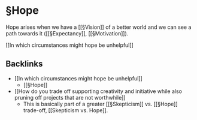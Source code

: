 # §Hope
Hope arises when we have a [[§Vision]] of a better world and we can see a path towards it ([[§Expectancy]], [[§Motivation]]). 

[[In which circumstances might hope be unhelpful]]

## Backlinks
* [[In which circumstances might hope be unhelpful]]
	* [[§Hope]]
* [[How do you trade off supporting creativity and initiative while also pruning off projects that are not worthwhile]]
	* This is basically part of a greater [[§Skepticism]] vs. [[§Hope]] trade-off, [[Skepticism vs. Hope]].

<!-- {BearID:E0390622-0D8F-4345-A71C-8024A7BB074A-78674-000003E06DBBB94C} -->
